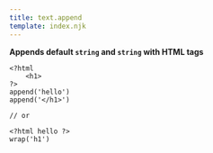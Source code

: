 ```yaml
---
title: text.append
template: index.njk
---
```


**Appends default `string` and `string` with HTML tags**

```dps
<?html
    <h1>
?>
append('hello')
append('</h1>')

// or

<?html hello ?>
wrap('h1')
```
